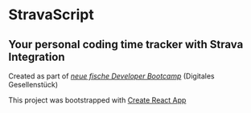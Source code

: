 # StravaScript 
## Your personal coding time tracker with Strava Integration

Created as part of [_neue fische Developer Bootcamp_](www.neuefische.de) (Digitales Gesellenstück)

This project was bootstrapped with [Create React App](https://github.com/facebook/create-react-app)

